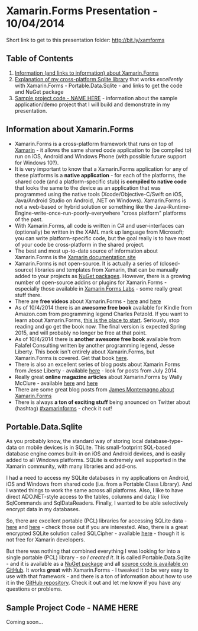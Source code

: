 Xamarin.Forms Presentation - 10/04/2014
=======================================

Short link to get to this presentation folder: http://bit.ly/xamforms

Table of Contents
-----------------

  1. [Information (and links to information) about Xamarin.Forms](https://github.com/ellisnet/TwinCitiesCodeCamp/tree/master/2014-10-04%20Xamarin.Forms#information-about-xamarinforms)
  2. [Explanation of my cross-platform Sqlite library](https://github.com/ellisnet/TwinCitiesCodeCamp/tree/master/2014-10-04%20Xamarin.Forms#portabledatasqlite) that works *excellently* with Xamarin.Forms - Portable.Data.Sqlite - and links to get the code and NuGet package
  3. [Sample project code - NAME HERE](https://github.com/ellisnet/TwinCitiesCodeCamp/tree/master/2014-10-04%20Xamarin.Forms#sample-project-code) - information about the sample application/demo project that I will build and demonstrate in my presentation.

Information about Xamarin.Forms
-------------------------------

  * Xamarin.Forms is a cross-platform framework that runs on top of [Xamarin](http://xamarin.com/platform) - it allows the same shared code application to (be compiled to) run on iOS, Android and Windows Phone (with possible future support for Windows 10?). 
  * It is very important to know that a Xamarin.Forms application for any of these platforms is a **native application** - for each of the platforms, the shared code (and a platform-specific stub) is **compiled to native code** that looks the same to the device as an application that was programmed using the native tools (Xcode/Objective-C/Swift on iOS, Java/Android Studio on Android, .NET on Windows). Xamarin.Forms is not a web-based or hybrid solution or something like the Java-Runtime-Engine-write-once-run-poorly-everywhere "cross platform" platforms of the past.
  * With Xamarin.Forms, all code is written in C# and user-interfaces can (optionally) be written in the XAML mark up language from Microsoft; you can write platform-specific code, but the goal really is to have most of your code be cross-platform in the shared project.
  * The best and most up-to-date source of information about Xamarin.Forms is the [Xamarin documentation site](http://developer.xamarin.com/guides/cross-platform/xamarin-forms/)
  * Xamarin.Forms is not open-source.  It is actually a series of (closed-source) libraries and templates from Xamarin, that can be manually added to your projects as [NuGet packages](http://www.nuget.org/packages/Xamarin.Forms/).  However, there is a growing number of open-source addins or plugins for Xamarin.Forms - especially those available in [Xamarin Forms Labs](https://github.com/XForms/Xamarin-Forms-Labs) - some really great stuff there.
  * There are **free videos** about Xamarin.Forms - [here](http://blog.xamarin.com/webinar-recording-meet-xamarin.forms/) and  [here](http://blog.xamarin.com/video-xamarin-forms-over-90-code-re-use-and-access-to-native-features/)
  * As of 10/4/2014 there is an **awesome free book** available for Kindle from Amazon.com from programming legend Charles Petzold.  If you want to learn about Xamarin.Forms, [this is the place to start](http://www.amazon.com/Creating-Xamarin-Forms-Preview-Developer-Reference-ebook/dp/B00NXYJ8DK/). Seriously, stop reading and go get the book now.  The final version is expected Spring 2015, and will probably no longer be free at that point.
  * As of 10/4/2014 there is **another awesome free book** available from Falafel Consulting written by another programming legend, Jesse Liberty.  This book isn't entirely about Xamarin.Forms, but Xamarin.Forms is covered.  Get that book  [here](http://falafel.com/landing-pages/learning-xamarin-ebook-download).
  * There is also an excellent series of blog posts about Xamarin.Forms from Jesse Liberty - available [here](http://blog.falafel.com/author/jesse-liberty/) - look for posts from July 2014.
  * Really great **online magazine articles** about Xamarin.Forms by Wally McClure - available [here](http://visualstudiomagazine.com/articles/2014/09/01/xamarin-forms.aspx) and [here](http://visualstudiomagazine.com/articles/2014/09/01/simplifying-cross-platform-mobile-app-dev.aspx)
  * There are some great blog posts from [James Montemagno about Xamarin.Forms](http://motzcod.es/)
  * There is always **a ton of exciting stuff** being anounced on Twitter about (hashtag) [#xamarinforms](https://twitter.com/hashtag/xamarinforms?f=realtime&src=hash) - check it out!

Portable.Data.Sqlite
--------------------

As you probably know, the standard way of storing local database-type-data on mobile devices is in SQLite.  This small-footprint SQL-based database engine comes built-in on iOS and Android devices, and is easily added to all Windows platforms. SQLite is extremely well supported in the Xamarin community, with many libraries and add-ons.

I had a need to access my SQLite databases in my applications on Android, iOS and Windows from shared code (i.e. from a Portable Class Library). And I wanted things to work the same across all platforms.  Also, I like to have direct ADO.NET-style access to the tables, columns and data; I like SqlCommands and SqlDataReaders. Finally, I wanted to be able selectively encrypt data in my databases.

So, there are excellent portable (PCL) libraries for accessing SQLite data - [here](https://github.com/ericsink/SQLitePCL.raw) and [here](https://sqlitepcl.codeplex.com/) - check those out if you are interested.  Also, there is a great encrypted SQLite solution called SQLCipher - available [here](https://www.zetetic.net/sqlcipher/) - though it is not free for Xamarin developers.

But there was nothing that combined everything I was looking for into a single portable (PCL) library - *so I created it*.  It is called Portable.Data.Sqlite - and it is available as a [NuGet package](http://www.nuget.org/packages/Portable.Data.Sqlite) and all [source code is available on GitHub](https://github.com/ellisnet/Portable.Data.Sqlite).  It works **great** with Xamarin.Forms - I tweaked it to be very easy to use with that framework - and there is a ton of information about how to use it in the [GitHub repository](https://github.com/ellisnet/Portable.Data.Sqlite). Check it out and let me know if you have any questions or problems.

Sample Project Code - NAME HERE
-------------------------------

Coming soon...

